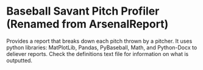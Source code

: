 # Baseball Savant Pitch Profiler (Renamed from ArsenalReport)
Provides a report that breaks down each pitch thrown by a pitcher. It uses python libraries: MatPlotLib, Pandas, PyBaseball, Math, and Python-Docx to deliever reports. Check the definitions text file for information on what is outputted.


